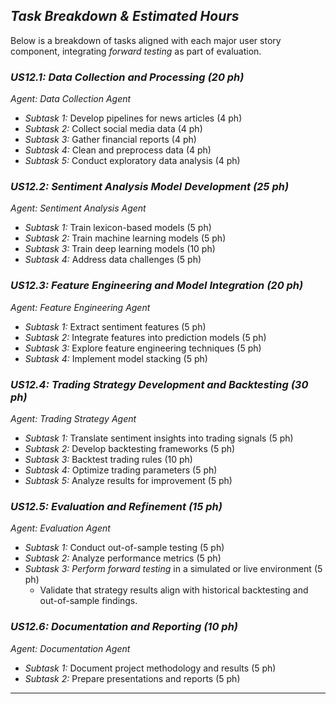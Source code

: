 
## *Task Breakdown & Estimated Hours*

Below is a breakdown of tasks aligned with each major user story component, integrating *forward testing* as part of evaluation.

### *US12.1: Data Collection and Processing (20 ph)*
*Agent: Data Collection Agent*  
- *Subtask 1:* Develop pipelines for news articles (4 ph)  
- *Subtask 2:* Collect social media data (4 ph)  
- *Subtask 3:* Gather financial reports (4 ph)  
- *Subtask 4:* Clean and preprocess data (4 ph)  
- *Subtask 5:* Conduct exploratory data analysis (4 ph)  

### *US12.2: Sentiment Analysis Model Development (25 ph)*
*Agent: Sentiment Analysis Agent*  
- *Subtask 1:* Train lexicon-based models (5 ph)  
- *Subtask 2:* Train machine learning models (5 ph)  
- *Subtask 3:* Train deep learning models (10 ph)  
- *Subtask 4:* Address data challenges (5 ph)  

### *US12.3: Feature Engineering and Model Integration (20 ph)*
*Agent: Feature Engineering Agent*  
- *Subtask 1:* Extract sentiment features (5 ph)  
- *Subtask 2:* Integrate features into prediction models (5 ph)  
- *Subtask 3:* Explore feature engineering techniques (5 ph)  
- *Subtask 4:* Implement model stacking (5 ph)  

### *US12.4: Trading Strategy Development and Backtesting (30 ph)*
*Agent: Trading Strategy Agent*  
- *Subtask 1:* Translate sentiment insights into trading signals (5 ph)  
- *Subtask 2:* Develop backtesting frameworks (5 ph)  
- *Subtask 3:* Backtest trading rules (10 ph)  
- *Subtask 4:* Optimize trading parameters (5 ph)  
- *Subtask 5:* Analyze results for improvement (5 ph)  

### *US12.5: Evaluation and Refinement (15 ph)*
*Agent: Evaluation Agent*  
- *Subtask 1:* Conduct out-of-sample testing (5 ph)  
- *Subtask 2:* Analyze performance metrics (5 ph)  
- *Subtask 3:* *Perform forward testing* in a simulated or live environment (5 ph)  
  - Validate that strategy results align with historical backtesting and out-of-sample findings.  

### *US12.6: Documentation and Reporting (10 ph)*
*Agent: Documentation Agent*  
- *Subtask 1:* Document project methodology and results (5 ph)  
- *Subtask 2:* Prepare presentations and reports (5 ph)  

---
